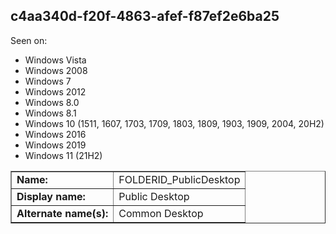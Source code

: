## c4aa340d-f20f-4863-afef-f87ef2e6ba25

Seen on:
* Windows Vista
* Windows 2008
* Windows 7
* Windows 2012
* Windows 8.0
* Windows 8.1
* Windows 10 (1511, 1607, 1703, 1709, 1803, 1809, 1903, 1909, 2004, 20H2)
* Windows 2016
* Windows 2019
* Windows 11 (21H2)

<table border="1" class="docutils">
  <tbody>
    <tr>
      <td><b>Name:</b></td>
      <td>FOLDERID_PublicDesktop</td>
    </tr>
    <tr>
      <td><b>Display name:</b></td>
      <td>Public Desktop</td>
    </tr>
    <tr>
      <td><b>Alternate name(s):</b></td>
      <td>Common Desktop</td>
    </tr>
  </tbody>
</table>

